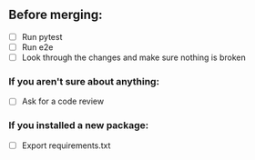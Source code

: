 ## Before merging:

- [ ] Run pytest
- [ ] Run e2e
- [ ] Look through the changes and make sure nothing is broken

### If you aren't sure about anything:

- [ ] Ask for a code review

### If you installed a new package:

- [ ] Export requirements.txt
